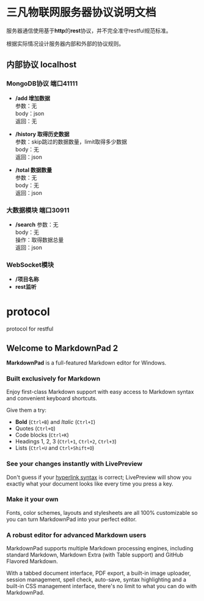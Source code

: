 # 三凡物联网服务器协议说明文档

服务器通信使用基于**http**的**rest**协议，并不完全准守restful规范标准。

根据实际情况设计服务器内部和外部的协议规则。

## 内部协议 localhost ##
### MongoDB协议 端口41111 ###
- **/add 增加数据**  
参数：无  
body：json  
返回：无  

- **/history 取得历史数据**  
参数：skip跳过的数据数量，limit取得多少数据  
body：无   
返回：json  

- **/total 数据数量**  
参数：无  
body：无  
返回：json  

### 大数据模块 端口30911 ###
- **/search** 
参数：无  
body：无  
操作：取得数据总量  
返回：json  

### WebSocket模块 ###
- **/项目名称** 
- **rest监听**

# protocol
protocol for restful
## Welcome to MarkdownPad 2 ##

**MarkdownPad** is a full-featured Markdown editor for Windows.

### Built exclusively for Markdown ###

Enjoy first-class Markdown support with easy access to  Markdown syntax and convenient keyboard shortcuts.

Give them a try:

- **Bold** (`Ctrl+B`) and *Italic* (`Ctrl+I`)
- Quotes (`Ctrl+Q`)
- Code blocks (`Ctrl+K`)
- Headings 1, 2, 3 (`Ctrl+1`, `Ctrl+2`, `Ctrl+3`)
- Lists (`Ctrl+U` and `Ctrl+Shift+O`)

### See your changes instantly with LivePreview ###

Don't guess if your [hyperlink syntax](http://markdownpad.com) is correct; LivePreview will show you exactly what your document looks like every time you press a key.

### Make it your own ###

Fonts, color schemes, layouts and stylesheets are all 100% customizable so you can turn MarkdownPad into your perfect editor.

### A robust editor for advanced Markdown users ###

MarkdownPad supports multiple Markdown processing engines, including standard Markdown, Markdown Extra (with Table support) and GitHub Flavored Markdown.

With a tabbed document interface, PDF export, a built-in image uploader, session management, spell check, auto-save, syntax highlighting and a built-in CSS management interface, there's no limit to what you can do with MarkdownPad.


